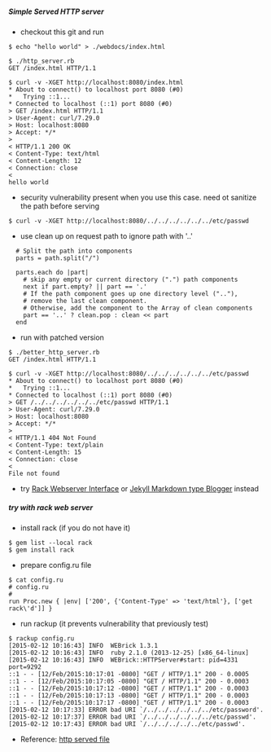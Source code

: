 ##### Simple Served HTTP server

* checkout this git and run
```
$ echo "hello world" > ./webdocs/index.html

$ ./http_server.rb
GET /index.html HTTP/1.1

$ curl -v -XGET http://localhost:8080/index.html
* About to connect() to localhost port 8080 (#0)
*   Trying ::1...
* Connected to localhost (::1) port 8080 (#0)
> GET /index.html HTTP/1.1
> User-Agent: curl/7.29.0
> Host: localhost:8080
> Accept: */*
>
< HTTP/1.1 200 OK
< Content-Type: text/html
< Content-Length: 12
< Connection: close
<
hello world
```
* security vulnerability present when you use this case. need ot sanitize the path before serving
```
$ curl -v -XGET http://localhost:8080/../../../../../../etc/passwd
```
* use clean up on request path to ignore path with '..'
```
  # Split the path into components
  parts = path.split("/")

  parts.each do |part|
    # skip any empty or current directory (".") path components
    next if part.empty? || part == '.'
    # If the path component goes up one directory level (".."),
    # remove the last clean component.
    # Otherwise, add the component to the Array of clean components
    part == '..' ? clean.pop : clean << part
  end
```
* run with patched version
```
$ ./better_http_server.rb
GET /index.html HTTP/1.1

$ curl -v -XGET http://localhost:8080/../../../../../../etc/passwd
* About to connect() to localhost port 8080 (#0)
*   Trying ::1...
* Connected to localhost (::1) port 8080 (#0)
> GET /../../../../../../etc/passwd HTTP/1.1
> User-Agent: curl/7.29.0
> Host: localhost:8080
> Accept: */*
>
< HTTP/1.1 404 Not Found
< Content-Type: text/plain
< Content-Length: 15
< Connection: close
<
File not found
```
* try [Rack Webserver Interface](http://rack.github.io/) or [Jekyll Markdown type Blogger](http://jekyllrb.com/) instead
##### try with rack web server
* install rack (if you do not have it)
```
$ gem list --local rack
$ gem install rack
```
* prepare config.ru file
```
$ cat config.ru
# config.ru
#
run Proc.new { |env| ['200', {'Content-Type' => 'text/html'}, ['get rack\'d']] }
```
* run rackup (it prevents vulnerability that previously test)
```
$ rackup config.ru
[2015-02-12 10:16:43] INFO  WEBrick 1.3.1
[2015-02-12 10:16:43] INFO  ruby 2.1.0 (2013-12-25) [x86_64-linux]
[2015-02-12 10:16:43] INFO  WEBrick::HTTPServer#start: pid=4331 port=9292
::1 - - [12/Feb/2015:10:17:01 -0800] "GET / HTTP/1.1" 200 - 0.0005
::1 - - [12/Feb/2015:10:17:05 -0800] "GET / HTTP/1.1" 200 - 0.0003
::1 - - [12/Feb/2015:10:17:12 -0800] "GET / HTTP/1.1" 200 - 0.0003
::1 - - [12/Feb/2015:10:17:13 -0800] "GET / HTTP/1.1" 200 - 0.0003
::1 - - [12/Feb/2015:10:17:17 -0800] "GET / HTTP/1.1" 200 - 0.0003
[2015-02-12 10:17:33] ERROR bad URI `/../../../../../../etc/password'.
[2015-02-12 10:17:37] ERROR bad URI `/../../../../../../etc/passwd'.
[2015-02-12 10:17:43] ERROR bad URI `/../../../../../etc/passwd'.
```

* Reference: [http served file](https://practicingruby.com/articles/implementing-an-http-file-server)
